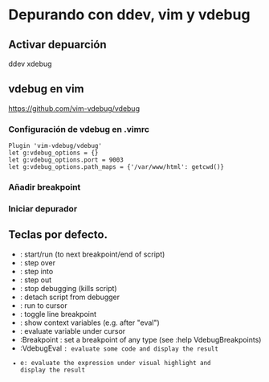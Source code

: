 # Depurando con ddev, vim y vdebug

## Activar depuarción

ddev xdebug

## vdebug en vim

https://github.com/vim-vdebug/vdebug

### Configuración de vdebug en .vimrc

```
Plugin 'vim-vdebug/vdebug'
let g:vdebug_options = {}
let g:vdebug_options.port = 9003
let g:vdebug_options.path_maps = {'/var/www/html': getcwd()}
```

### Añadir breakpoint

<F10>


### Iniciar depurador

<F5>

## Teclas por defecto.

- <F5>: start/run (to next breakpoint/end of script)
- <F2>: step over
- <F3>: step into
- <F4>: step out
- <F6>: stop debugging (kills script)
- <F7>: detach script from debugger
- <F9>: run to cursor
- <F10>: toggle line breakpoint
- <F11>: show context variables (e.g. after "eval")
- <F12>: evaluate variable under cursor
- :Breakpoint <type> <args>: set a breakpoint of any type (see :help VdebugBreakpoints)
- :VdebugEval <code>: evaluate some code and display the result
- <Leader>e: evaluate the expression under visual highlight and display the result


